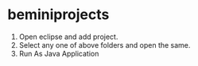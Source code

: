 # beminiprojects
1. Open eclipse and add project.
2. Select any one of above folders and open the same.
3. Run As Java Application
